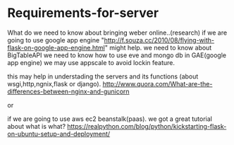 # Requirements-for-server
What do we need to know about bringing weber online..(research)
if
we are going to use google app engine
"http://f.souza.cc/2010/08/flying-with-flask-on-google-app-engine.html" might help.
we need to know about BigTableAPI
we need to know how to use eve and mongo db in GAE(google app engine)
we may use appscale to avoid lockin feature. 

this may help in understading the servers and its functions (about wsgi,http,ngnix,flask or django).
http://www.quora.com/What-are-the-differences-between-nginx-and-gunicorn

or 

if 
we are going to use aws ec2 beanstalk(paas).
we got a great tutorial about what is what?
https://realpython.com/blog/python/kickstarting-flask-on-ubuntu-setup-and-deployment/


